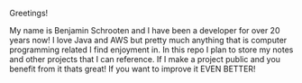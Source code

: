 Greetings!

My name is Benjamin Schrooten and I have been a developer for over 20 years now!
I love Java and AWS but pretty much anything that is computer programming related I find enjoyment in. 
In this repo I plan to store my notes and other projects that I can reference. 
If I make a project public and you benefit from it thats great! If you want to improve it EVEN BETTER! 

